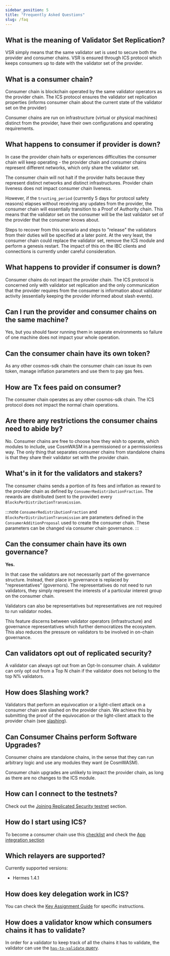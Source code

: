 ```yaml
---
sidebar_position: 5
title: "Frequently Asked Questions"
slug: /faq
---
```


## What is the meaning of Validator Set Replication?

VSR simply means that the same validator set is used to secure both the provider and consumer chains. VSR is ensured through ICS protocol which keeps consumers up to date with the validator set of the provider.

## What is a consumer chain?

Consumer chain is blockchain operated by the same validator operators as the provider chain. The ICS protocol ensures the validator set replication properties (informs consumer chain about the current state of the validator set on the provider)

Consumer chains are run on infrastructure (virtual or physical machines) distinct from the provider, have their own configurations and operating requirements.

## What happens to consumer if provider is down?

In case the provider chain halts or experiences difficulties the consumer chain will keep operating - the provider chain and consumer chains represent different networks, which only share the validator set.

The consumer chain will not halt if the provider halts because they represent distinct networks and distinct infrastructures. Provider chain liveness does not impact consumer chain liveness.

However, if the `trusting_period` (currently 5 days for protocol safety reasons) elapses without receiving any updates from the provider, the consumer chain will essentially transition to a Proof of Authority chain.
This means that the validator set on the consumer will be the last validator set of the provider that the consumer knows about.

Steps to recover from this scenario and steps to "release" the validators from their duties will be specified at a later point.
At the very least, the consumer chain could replace the validator set, remove the ICS module and perform a genesis restart. The impact of this on the IBC clients and connections is currently under careful consideration.

## What happens to provider if consumer is down?

Consumer chains do not impact the provider chain.
The ICS protocol is concerned only with validator set replication and the only communication that the provider requires from the consumer is information about validator activity (essentially keeping the provider informed about slash events).

## Can I run the provider and consumer chains on the same machine?

Yes, but you should favor running them in separate environments so failure of one machine does not impact your whole operation.

## Can the consumer chain have its own token?

As any other cosmos-sdk chain the consumer chain can issue its own token, manage inflation parameters and use them to pay gas fees.

## How are Tx fees paid on consumer?

The consumer chain operates as any other cosmos-sdk chain. The ICS protocol does not impact the normal chain operations.

## Are there any restrictions the consumer chains need to abide by?

No. Consumer chains are free to choose how they wish to operate, which modules to include, use CosmWASM in a permissioned or a permissionless way.
The only thing that separates consumer chains from standalone chains is that they share their validator set with the provider chain.

## What's in it for the validators and stakers?

The consumer chains sends a portion of its fees and inflation as reward to the provider chain as defined by `ConsumerRedistributionFraction`. The rewards are distributed (sent to the provider) every `BlocksPerDistributionTransmission`.

:::note
  `ConsumerRedistributionFraction` and `BlocksPerDistributionTransmission` are parameters defined in the `ConsumerAdditionProposal` used to create the consumer chain. These parameters can be changed via consumer chain governance.
:::

## Can the consumer chain have its own governance?

**Yes.**

In that case the validators are not necessarily part of the governance structure. Instead, their place in governance is replaced by "representatives" (governors). The representatives do not need to run validators, they simply represent the interests of a particular interest group on the consumer chain.

Validators can also be representatives but representatives are not required to run validator nodes.

This feature discerns between validator operators (infrastructure) and governance representatives which further democratizes the ecosystem. This also reduces the pressure on validators to be involved in on-chain governance.

## Can validators opt out of replicated security?

A validator can always opt out from an Opt-In consumer chain.
A validator can only opt out from a Top N chain if the validator does not belong to the top N% validators.

## How does Slashing work?

Validators that perform an equivocation or a light-client attack on a consumer chain are slashed on the provider chain.
We achieve this by submitting the proof of the equivocation or the light-client attack to the provider chain (see [slashing](features/slashing.md)).

## Can Consumer Chains perform Software Upgrades?

Consumer chains are standalone chains, in the sense that they can run arbitrary logic and use any modules they want (ie CosmWASM).

Consumer chain upgrades are unlikely to impact the provider chain, as long as there are no changes to the ICS module.

## How can I connect to the testnets?

Check out the [Joining Replicated Security testnet](./validators/joining-testnet.md) section.

## How do I start using ICS?

To become a consumer chain use this [checklist](./consumer-development/onboarding.md) and check the [App integration section](./consumer-development/app-integration.md)

## Which relayers are supported?

Currently supported versions:

- Hermes 1.4.1

## How does key delegation work in ICS?

You can check the [Key Assignment Guide](./features/key-assignment.md) for specific instructions.

## How does a validator know which consumers chains it has to validate?

In order for a validator to keep track of all the chains it has to validate, the validator can use the
[`has-to-validate` query](validators/partial-set-security-for-validators.md#which-chains-does-a-validator-have-to-validate).